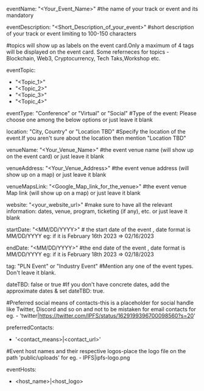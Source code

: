 eventName: "<Your_Event_Name>" #the name of your track or event and its mandatory

eventDescription: "<Short_Description_of_your_event>" #short description of your track or event limiting to 100-150 characters

#topics will show up as labels on the event card.Only a maximum of 4 tags will be displayed on the event card. Some referneces for topics - Blockchain, Web3, Cryptocurrency, Tech Taks,Workshop etc.

eventTopic: 
  - "<Topic_1>"
  - "<Topic_2>"
  - "<Topic_3>"
  - "<Topic_4>" 

eventType: "Conference" or "Virtual" or "Social" #Type of the event: Please choose one among the below options or just leave it blank

location: "City, Country" or "Location TBD" #Specify the location of the event.If you aren't sure about the location then mention "Location TBD"

venueName: "<Your_Venue_Name>" #the event venue name (will show up on the event card) or just leave it blank

venueAddress: "<Your_Venue_Address>" #the event venue address (will show up on a map) or just leave it blank

venueMapsLink: "<Google_Map_link_for_the_venue>" #the event venue Map link (will show up on a map) or just leave it blank

website: "<your_website_url>" #make sure to have all the relevant information: dates, venue, program, ticketing (if any), etc. or just leave it blank

startDate: "<MM/DD/YYYY>" # the start date of the event , date format is MM/DD/YYYY eg: if it is February 16th 2023 => 02/16/2023

endDate: "<MM/DD/YYYY>" #the end date of the event , date format is MM/DD/YYYY eg: if it is February 18th 2023 => 02/18/2023

tag: "PLN Event" or "Industry Event" #Mention any one of the event types. Don't leave it blank.

dateTBD: false or true #If you don't have concrete dates, add the approximate dates & set dateTBD: true.

#Preferred social means of contacts-this is a placeholder for social handle like Twitter, Discord and so on and not to be mistaken for email contacts for eg.   - 'twitter|https://twitter.com/IPFS/status/1629199396700098560?s=20'

preferredContacts:
  - '<contact_means>|<contact_url>'

#Event host names and their respective logos-place the logo file on the path 'public/uploads' for eg.   - IPFS|ipfs-logo.png

eventHosts:
  - <host_name>|<host_logo>